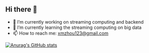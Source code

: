 ## Hi there 👋

<!--
**XianmingZhou00/XianmingZhou00** is a ✨ _special_ ✨ repository because its `README.md` (this file) appears on your GitHub profile.

Here are some ideas to get you started:

- 🔭 I’m currently working on ...
- 🌱 I’m currently learning ...
- 👯 I’m looking to collaborate on ...
- 🤔 I’m looking for help with ...
- 💬 Ask me about ...
- 📫 How to reach me: ...
- 😄 Pronouns: ...
- ⚡ Fun fact: ...
-->

- 🔭 I’m currently working on streaming computing and backend
- 🌱 I’m currently learning the streaming computing on big data
- 📫 How to reach me: xmzhou123@gmail.com

[![Anurag's GitHub stats](https://github-readme-stats.vercel.app/api?username=XianmingZhou00)](https://github.com/anuraghazra/github-readme-stats)
